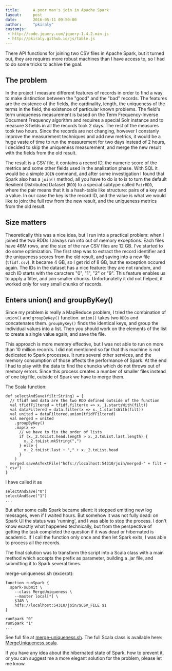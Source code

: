 ```yaml
---
title:      A poor man's join in Apache Spark
layout:     post
date:       2016-05-11 09:50:00
author:     "pkiraly"
customjs:
 - http://code.jquery.com/jquery-1.4.2.min.js
 - http://pkiraly.github.io/js/table.js
---
```


There API functions for joining two CSV files in Apache Spark, but it turned out, they are requires more robust machines than I have access to, so I had to do some tricks to achive the goal.

<!-- more --> 

## The problem

In the project I measure different features of records in order to find a way to make distinction between the "good" and the "bad" records. The features are the existence of the fields, the cardinality, length, the uniqueness of the terms in the field, the existence of particular known problems. The field's term uniqueness measurement is based on the Term Frequency-Inverse Document Frequency algorithm and requires a special Solr instance and to measure 3 fields in all the records took 2 days. The rest of the measures took two hours. Since the records are not changing, however I constanly improve the measurement techniques and add new metrics, it would be a huge vaste of time to run the measurement for two days instead of 2 hours, I decided to skip the uniqueness measurement, and merge the new result with the fields from the old result.

The result is a CSV file, it contains a record ID, the numeric score of the metrics and some other fields used in the analization phase. With SQL it would be a simple `JOIN` command, and after some investigation I found that Spark also has a `join()` method, all you have to do is to is to turn the default Resilient Distributed Dataset (`RDD`) to a special subtype called `PairRDD`, where the pair means that it is a hash-table like structure: pairs of a key and a value. In our case the key is the record ID, and the value is what we would like to join: the full row from the new result, and the uniqueness metrics from the old result.

## Size matters

Theoretically this was a nice idea, but I run into a practical problem: when I joined the two RDDs I always run into out of memory exceptions. Each files have 46M rows, and the size of the raw CSV files are 12 GB. I've started to do some optimization. The first step was to extract the record identifier and the uniqueness scores from the old result, and saving into a new file (`tfidf.csv`). It became 4 GB, so I get rid of 8 GB, but the exception occured again. The IDs in the dataset has a nice feature: they are not random, and each ID starts with the caracters "0", "1", "2" or "9". This feature enables us to apply a  filter, and join smaller chunks. Unfortunatelly it did not helped, it worked only for very small chunks of records.

## Enters union() and groupByKey()

Since my problem is really a MapReduce problem, I tried the combination of `union()` and `groupByKey()` function. `union()` takes two `RDDs` and concatenates them. `groupByKey()` finds the identical keys, and group the individual values into a list. Then you should work on the elements of the list to create a single value again, and save the file.

This approach is more memory effective, but I was not able to run on more than 10 million records. I did not mentioned so far that this machine is not dedicated to Spark processes. It runs several other services, and the memory consumption of those affects the performance of Spark. At the end I had to play with the data to find the chuncks which do not throws out of memory errors. Since this process creates a number of smaller files instead of one big file, outside of Spark we have to merge them.

The Scala function:

    def selectAndSave(filt:String) = {
      // tfidf and data are the two RDD defined outside of the function
      val tfidfFiltered = tfidf.filter(x => x._1.startsWith(filt))
      val dataFiltered = data.filter(x => x._1.startsWith(filt))
      val united = dataFiltered.union(tfidfFiltered)
      val merged = united
        .groupByKey()
        .map(x => 
          // we have to fix the order of lists
          if (x._2.toList.head.length > x._2.toList.last.length) {
            x._2.toList.mkString(",")
          } else {
            x._2.toList.last + "," + x._2.toList.head
          }
        )
      merged.saveAsTextFile("hdfs://localhost:54310/join/merged-" + filt + ".csv")
    }

I have called it as 

    selectAndSave("0")
    selectAndSave("1")
    ...

But after some calls Spark became silent: it stopped emitting new log messages, even if I waited hours. But somehow it was not fully dead: on Spark UI the status was 'running', and I was able to stop the process. I don't know exactly what happened technically, but from the perspective of getting the task completed the question if it was dead or hibernated is academic. If I call the function only once and then let Spark exits, I was able to process all the records.

The final solution was to transform the script into a Scala class with a main method which accepts the prefix as parameter, building a .jar file, and submitting it to Spark several times.

merge-uniqueness.sh (excerpt):

    function runSpark {
      spark-submit \
        --class MergeUniqueness \
        --master local[*] \
        $JAR \
        hdfs://localhost:54310/join/$CSV_FILE $1
    }

    runSpark "0"
    runSpark "1"
    ...

See full file at [merge-uniqueness.sh](https://github.com/pkiraly/europeana-qa-spark/blob/master/scala/merge-uniqueness.sh). The full Scala class is available here: [MergeUniqueness.scala]( https://github.com/pkiraly/europeana-qa-spark/blob/master/scala/src/main/scala/MergeUniqueness.scala).

If you have any idea about the hibernated state of Spark, how to prevent it, or you can suggest me a more elegant solution for the problem, please let me know.
